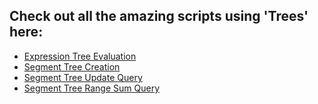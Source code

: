 ## Check out all the amazing scripts using 'Trees' here:

 - [Expression Tree Evaluation](Expression%20Tree%20Evaluation/expression_tree_evaluation.py)
 - [Segment Tree Creation](Segment%20Tree%20Creation/segment_tree_creation.py)
 - [Segment Tree Update Query](Segment%20Tree%20Update%20Query/segment_tree_update_query.py)
 - [Segment Tree Range Sum Query](Segment%20Tree%20Range%20Sum%20Query/segment_tree_sum_range_query.py)
